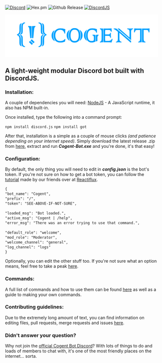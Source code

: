 
[![Discord](https://discordapp.com/api/guilds/492875641713328143/embed.png)](https://discord.gg/3hbeQgY) ![Hex.pm](https://img.shields.io/hexpm/l/plug.svg) ![Github Release](https://img.shields.io/github/release/VenkSociety/Cogent.svg) [![DiscordJS](https://img.shields.io/npm/v/discord.js.svg?maxAge=2592000)](https://www.npmjs.com/package/discord.js)

![](/lib/img/avatar3.png)

## A light-weight modular Discord bot built with DiscordJS.
### Installation:
A couple of dependencies you will need:
[NodeJS](https://nodejs.org/en/download/) - A JavaScript runtime, it also has NPM built-in. 

Once installed, type the following into a command prompt:

```npm install discord.js```
```npm install got```

After that, installation is a simple as a couple of mouse clicks *(and patience depending on your internet speed)*. Simply download the latest release .zip from [here](https://github.com/VenkSociety/Cogent/releases), extract and run **_Cogent-Bot.exe_** and you're done, it's that easy!

### Configuration:
By default, the only thing you will need to edit in **_config.json_** is the bot's token. If you're not sure on how to get a bot token, you can follow the [tutorial](https://github.com/reactiflux/discord-irc/wiki/Creating-a-discord-bot-&-getting-a-token) made by our friends over at [Reactiflux](https://www.reactiflux.com/).

    {
    "bot_name": "Cogent",
    "prefix": "/",
    "token": "SEE-ABOVE-IF-NOT-SURE",

    "loaded_msg": "Bot loaded.",
    "active_msg": "Cogent | /help",
    "error_msg": "There was an error trying to use that command.",
    
    "default_role": "welcome",
    "mod_role": "Moderator",
    "welcome_channel": "general",
    "log_channel": "logs"
	}

Optionally, you can edit the other stuff too. If you're not sure what an option means, feel free to take a peak [here](https://github.com/VenkSociety/Cogent/wiki/Config.js).

### Commands:
A full list of commands and how to use them can be found [here](https://github.com/VenkSociety/Cogent/wiki/Commands) as well as a guide to making your own commands.

### Contributing guidelines:
Due to the extremely long amount of text, you can find information on editing files, pull requests, merge requests and issues [here](https://github.com/VenkSociety/Cogent/wiki/Contributing-Guidelines).

### Didn't answer your question?
Why not join the [official Cogent Bot Discord](https://discord.gg/3hbeQg)? With lots of things to do and loads of members to chat with, it's one of the most friendly places on the internet... sorta.






